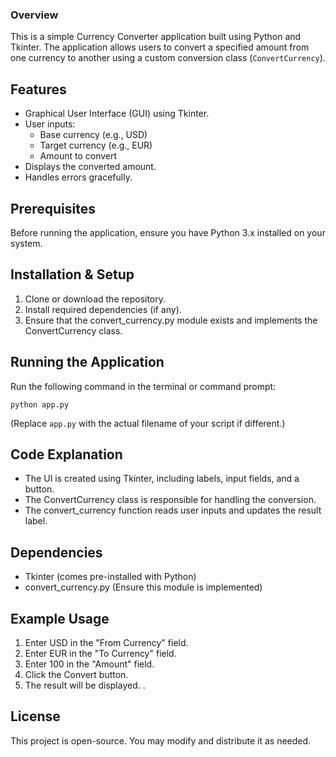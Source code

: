 ### Overview

This is a simple Currency Converter application built using Python and Tkinter. The application allows users to convert a specified amount from one currency to another using a custom conversion class (`ConvertCurrency`).

## Features

- Graphical User Interface (GUI) using Tkinter.
- User inputs:
  - Base currency (e.g., USD)
  - Target currency (e.g., EUR)
  - Amount to convert
- Displays the converted amount.
- Handles errors gracefully.

## Prerequisites

Before running the application, ensure you have Python 3.x installed on your system.

## Installation & Setup

1. Clone or download the repository.
2. Install required dependencies (if any).
3. Ensure that the convert_currency.py module exists and implements the ConvertCurrency class.

## Running the Application

Run the following command in the terminal or command prompt:

```
python app.py
```

(Replace `app.py` with the actual filename of your script if different.)

## Code Explanation

- The UI is created using Tkinter, including labels, input fields, and a button.
- The ConvertCurrency class is responsible for handling the conversion.
- The convert_currency function reads user inputs and updates the result label.

## Dependencies

- Tkinter (comes pre-installed with Python)
- convert_currency.py (Ensure this module is implemented)

## Example Usage

1. Enter USD in the "From Currency" field.
2. Enter EUR in the "To Currency" field.
3. Enter 100 in the "Amount" field.
4. Click the Convert button.
5. The result will be displayed.
   .

## License

This project is open-source. You may modify and distribute it as needed.
